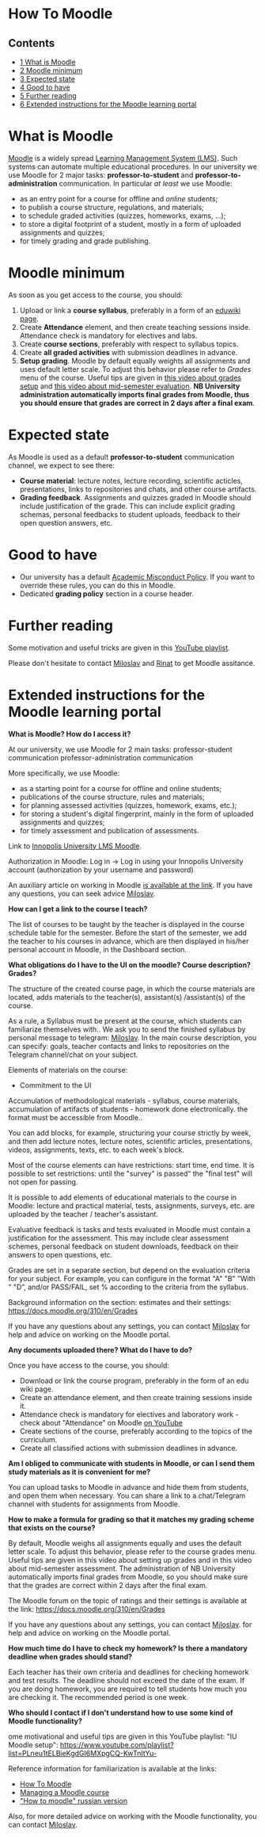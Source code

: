 






How To Moodle
=============






Contents
--------


* [1 What is Moodle](#What_is_Moodle)
* [2 Moodle minimum](#Moodle_minimum)
* [3 Expected state](#Expected_state)
* [4 Good to have](#Good_to_have)
* [5 Further reading](#Further_reading)
* [6 Extended instructions for the Moodle learning portal](#Extended_instructions_for_the_Moodle_learning_portal)



What is Moodle
==============


[Moodle](https://moodle.innopolis.university/my/) is a widely spread [Learning Management System (LMS)](https://en.wikipedia.org/wiki/Learning_management_system). Such systems can automate multiple educational procedures. In our university we use Moodle for 2 major tasks: **professor-to-student** and **professor-to-administration** communication. In particular *at least* we use Moodle:



* as an entry point for a course for offline and *online* students;
* to publish a course structure, regulations, and materials;
* to schedule graded activities (quizzes, homeworks, exams, ...);
* to store a digital footprint of a student, mostly in a form of uploaded assignments and quizzes;
* for timely grading and grade publishing.


Moodle minimum
==============


As soon as you get access to the course, you should:



1. Upload or link a **course syllabus**, preferably in a form of an [eduwiki page](https://eduwiki.innopolis.university/index.php/Main_Page).
2. Create **Attendance** element, and then create teaching sessions inside. Attendance check is mandatory for electives and labs.
3. Create **course sections**, preferably with respect to syllabus topics.
4. Create **all graded activities** with submission deadlines in advance.
5. **Setup grading**. Moodle by default equally weights all assignments and uses default letter scale. To adjust this behavior please refer to *Grades* menu of the course. Useful tips are given in [this video about grades setup](https://www.youtube.com/watch?v=tCs6F-PfBJ4&list=PLneu1tELBieKgdGI6MXpgCQ-KwTnItYu-&index=7&t=3s) and [this video about mid-semester evaluation](https://www.youtube.com/watch?v=P5cUlVIN7J8&list=PLneu1tELBieKgdGI6MXpgCQ-KwTnItYu-&index=8). **NB University administration automatically imports final grades from Moodle, thus you should ensure that grades are correct in 2 days after a final exam**.


Expected state
==============


As Moodle is used as a default **professor-to-student** communication channel, we expect to see there:



* **Course material**: lecture notes, lecture recording, scientific acticles, presentations, links to repositories and chats, and other course artifacts.
* **Grading feedback**. Assignments and quizzes graded in Moodle should include justification of the grade. This can include explicit grading schemas, personal feedbacks to student uploads, feedback to their open question answers, etc.


Good to have
============


* Our university has a default [Academic Misconduct Policy](https://eduwiki.innopolis.university/index.php/About_lecturing_a_course#Academic_misconduct_policy). If you want to override these rules, you can do this in Moodle.
* Dedicated **grading policy** section in a course header.


Further reading
===============


Some motivation and useful tricks are given in this [YouTube playlist](https://www.youtube.com/playlist?list=PLneu1tELBieKgdGI6MXpgCQ-KwTnItYu-). 


Please don't hesitate to contact [Miloslav](https://t.me/Mls181) and [Rinat](https://t.me/rin_akhm) to get Moodle assitance.


  




Extended instructions for the Moodle learning portal
====================================================


**What is Moodle? How do I access it?**


At our university, we use Moodle for 2 main tasks: 
professor-student communication 
professor-administration communication 


More specifically, we use Moodle:



* as a starting point for a course for offline and online students;
* publications of the course structure, rules and materials;
* for planning assessed activities (quizzes, homework, exams, etc.);
* for storing a student's digital fingerprint, mainly in the form of uploaded assignments and quizzes;
* for timely assessment and publication of assessments.


Link to [Innopolis University LMS Moodle](https://moodle.innopolis.university/my/).


Authorization in Moodle: Log in -> Log in using your Innopolis University account (authorization by your username and password)


An auxiliary article on working in Moodle [is available at the link](https://eduwiki.innopolis.university/index.php/HowToMoodle).
If you have any questions, you can seek advice [Miloslav](https://t.me/Mls181).


  

**How can I get a link to the course I teach?**


The list of courses to be taught by the teacher is displayed in the course schedule table for the semester. Before the start of the semester, we add the teacher to his courses in advance, which are then displayed in his/her personal account in Moodle, in the Dashboard section.


  

**What obligations do I have to the UI on the moodle? Course description? Grades?**


The structure of the created course page, in which the course materials are located, adds materials to the teacher(s), assistant(s) /assistant(s) of the course.


As a rule, a Syllabus must be present at the course, which students can familiarize themselves with..
We ask you to send the finished syllabus by personal message to telegram: [Miloslav](https://t.me/Mls181).
In the main course description, you can specify: goals, teacher contacts and links to repositories on the Telegram channel/chat on your subject.


Elements of materials on the course:



* Commitment to the UI


Accumulation of methodological materials - syllabus, course materials,
accumulation of artifacts of students - homework done electronically. the format must be accessible from Moodle..


You can add blocks, for example, structuring your course strictly by week, and then add lecture notes, lecture notes, scientific articles, presentations, videos, assignments, texts, etc. to each week's block.


Most of the course elements can have restrictions: start time, end time. It is possible to set restrictions: until the "survey" is passed“ the "final test" will not open for passing.


It is possible to add elements of educational materials to the course in Moodle: lecture and practical material, tests, assignments, surveys, etc. are uploaded by the teacher / teacher's assistant. 


Evaluative feedback is tasks and tests evaluated in Moodle must contain a justification for the assessment. This may include clear assessment schemes, personal feedback on student downloads, feedback on their answers to open questions, etc.


Grades are set in a separate section, but depend on the evaluation criteria for your subject. For example, you can configure in the format "A" "B" ”With ” "D”, and/or PASS/FAIL, set % according to the criteria from the syllabus.


Background information on the section: estimates and their settings: <https://docs.moodle.org/310/en/Grades>


If you have any questions about any settings, you can contact [Miloslav](https://t.me/Mls181) for help and advice on working on the Moodle portal.


  

**Any documents uploaded there? What do I have to do?**


Once you have access to the course, you should:



* Download or link the course program, preferably in the form of an edu wiki page.
* Create an attendance element, and then create training sessions inside it.
* Attendance check is mandatory for electives and laboratory work - check about "Attendance” on Moodle [on YouTube](https://www.youtube.com/watch?v=yGCZRMbXsec)
* Create sections of the course, preferably according to the topics of the curriculum.
* Create all classified actions with submission deadlines in advance.


  

**Am I obliged to communicate with students in Moodle, or can I send them study materials as it is convenient for me?**


You can upload tasks to Moodle in advance and hide them from students, and open them when necessary.
You can share a link to a chat/Telegram channel with students for assignments from Moodle.


  

**How to make a formula for grading so that it matches my grading scheme that exists on the course?**


By default, Moodle weighs all assignments equally and uses the default letter scale. To adjust this behavior, please refer to the course grades menu. Useful tips are given in this video about setting up grades and in this video about mid-semester assessment. The administration of NB University automatically imports final grades from Moodle, so you should make sure that the grades are correct within 2 days after the final exam.


The Moodle forum on the topic of ratings and their settings is available at the link: <https://docs.moodle.org/310/en/Grades>


If you have any questions about any settings, you can contact [Miloslav](https://t.me/Mls181).
for help and advice on working on the Moodle portal.


  

**How much time do I have to check my homework? Is there a mandatory deadline when grades should stand?**


Each teacher has their own criteria and deadlines for checking homework and test results.
The deadline should not exceed the date of the exam. If you are doing homework, you are required to tell students how much you are checking it. The recommended period is one week.


  

**Who should I contact if I don't understand how to use some kind of Moodle functionality?**


ome motivational and useful tips are given in this YouTube playlist:
"IU Moodle setup": <https://www.youtube.com/playlist?list=PLneu1tELBieKgdGI6MXpgCQ-KwTnItYu->


Reference information for familiarization is available at the links:



* [How To Moodle](https://eduwiki.innopolis.university/index.php/HowToMoodle)
* [Managing a Moodle course](https://docs.moodle.org/310/en/Managing_a_Moodle_course)
* ["How to moodle" russian version](https://docs.google.com/document/d/1nNbmgYOfrBWX7ddxEP6NPTbl5AhBedRE4YpZidPWX4s/edit?usp=sharing)


Also, for more detailed advice on working with the Moodle functionality, you can contact [Miloslav](https://t.me/Mls181).











